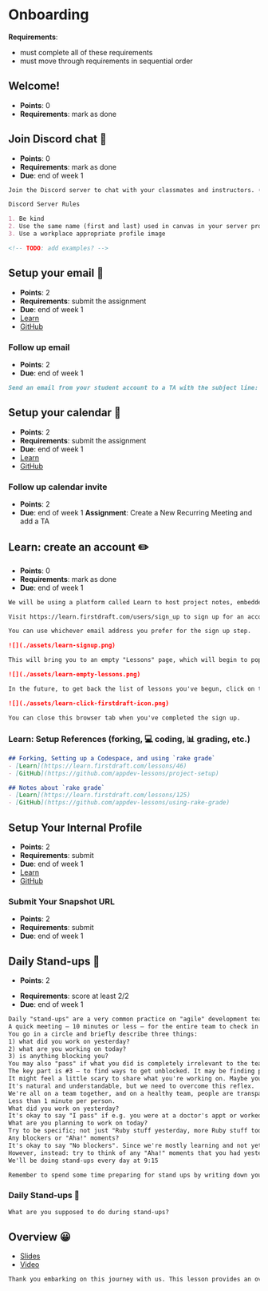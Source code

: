 <!-- TODO: anything else needed here? eg attendance, schedule, expectations, etc. -->
# Onboarding

**Requirements**:
- must complete all of these requirements
- must move through requirements in sequential order

## Welcome!
- **Points**: 0
- **Requirements**: mark as done
<!-- TODO: add welcome video -->


<!-- TODO: convert to learn lessson? -->
## Join Discord chat 💬
- **Points**: 0
- **Requirements**: mark as done
- **Due**: end of week 1
```md
Join the Discord server to chat with your classmates and instructors. (link on home page)

Discord Server Rules

1. Be kind
2. Use the same name (first and last) used in canvas in your server profile
3. Use a workplace appropriate profile image

<!-- TODO: add examples? -->
```
<!-- TODO: introduce yourself on discord? -->

## Setup your email 📧
- **Points**: 2
- **Requirements**: submit the assignment
- **Due**: end of week 1
- [Learn](https://learn.firstdraft.com/lessons/421-setup-your-email)
- [GitHub](https://github.com/DPI-WE/setup-your-email)

### Follow up email
- **Points**: 2
- **Due**: end of week 1
```md
Send an email from your student account to a TA with the subject line: “Setup my email”. This will confirm that you have successfully set up your email client.
```

## Setup your calendar 📅
- **Points**: 2
- **Requirements**: submit the assignment
- **Due**: end of week 1
- [Learn](https://learn.firstdraft.com/lessons/422-setup-your-calendar)
- [GitHub](https://github.com/DPI-WE/setup-your-calendar)

### Follow up calendar invite
- **Points**: 2
- **Due**: end of week 1
**Assignment**: Create a New Recurring Meeting and add a TA

<!-- TODO: check if there is an updated lesson for this -->
## Learn: create an account ✏️
- **Points**: 0
- **Requirements**: mark as done
- **Due**: end of week 1
```md
We will be using a platform called Learn to host project notes, embedded quizzes, and to launch GitHub projects.

Visit https://learn.firstdraft.com/users/sign_up to sign up for an account before proceeding.

You can use whichever email address you prefer for the sign up step.

![](./assets/learn-signup.png)

This will bring you to an empty "Lessons" page, which will begin to populate as you move through the course.

![](./assets/learn-empty-lessons.png)

In the future, to get back the list of lessons you've begun, click on the "firstdraft" logo at the top of a Lesson page:

![](./assets/learn-click-firstdraft-icon.png)

You can close this browser tab when you've completed the sign up.
```

<!-- Paired with Learn -->
### Learn: Setup References (forking, 💻 coding, 📊 grading, etc.)
```md
## Forking, Setting up a Codespace, and using `rake grade`
- [Learn](https://learn.firstdraft.com/lessons/46)
- [GitHub](https://github.com/appdev-lessons/project-setup)

## Notes about `rake grade`
- [Learn](https://learn.firstdraft.com/lessons/125)
- [GitHub](https://github.com/appdev-lessons/using-rake-grade)
```

## Setup Your Internal Profile
- **Points**: 2
- **Requirements**: submit
- **Due**: end of week 1
- [Learn](https://learn.firstdraft.com/lessons/423-setup-your-internal-profile)
- [GitHub](https://github.com/DPI-WE/setup-your-internal-profile)

### Submit Your Snapshot URL
- **Points**: 2
- **Requirements**: submit
- **Due**: end of week 1

## Daily Stand-ups 🌟 <!-- Discuss more on agile/scrum ceremonies? retro on fridays, etc. -->
- **Points**: 2
<!-- TODO: convert to Learn lesson for scoring -->
- **Requirements**: score at least 2/2
- **Due**: end of week 1
```md
Daily "stand-ups" are a very common practice on "agile" development teams.
A quick meeting — 10 minutes or less — for the entire team to check in with each other. It's called "stand-up" because it's supposed to be short enough to stand for the entire thing.
You go in a circle and briefly describe three things:
1) what did you work on yesterday?
2) what are you working on today?
3) is anything blocking you?
You may also "pass" if what you did is completely irrelevant to the team (e.g. I took my dog to the vet).
The key part is #3 — to find ways to get unblocked. It may be finding people with expertise in what you're struggling with or letting other people know that they're blocking you.
It might feel a little scary to share what you're working on. Maybe you're behind and feel self-conscious? Maybe you're ahead and feel self-conscious?
It's natural and understandable, but we need to overcome this reflex.
We're all on a team together, and on a healthy team, people are transparent with each other. There's no judgment, only support.
Less than 1 minute per person.
What did you work on yesterday?
It's okay to say "I pass" if e.g. you were at a doctor's appt or worked on something not relevant to the team.
What are you planning to work on today?
Try to be specific; not just "Ruby stuff yesterday, more Ruby stuff today". Otherwise you might as well just pass.
Any blockers or "Aha!" moments?
It's okay to say "No blockers". Since we're mostly learning and not yet working on teams, you probably won't have blockers, per se. 
However, instead: try to think of any "Aha!" moments that you had yesterday and share those.
We'll be doing stand-ups every day at 9:15

Remember to spend some time preparing for stand ups by writing down your 3 things.
```

### Daily Stand-ups 🌟
```md
What are you supposed to do during stand-ups?
```

## Overview 😀
- [Slides](https://github.com/DPI-WE/sdf-overview)
- [Video](https://youtu.be/zKXbvdpGjnE)
```md
Thank you embarking on this journey with us. This lesson provides an overview of the 12-week software development foundations course.
```
